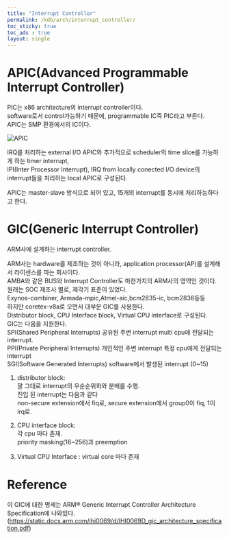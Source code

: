```yaml
---
title: "Interrupt Controller"
permalink: /kdb/arch/interrupt_controller/
toc_sticky: true
toc_ads : true
layout: single
---
```

# APIC(Advanced Programmable Interrupt Controller)
PIC는 x86 architecture의 interrupt controller이다.   
software로서 control가능하기 때문에, programmable IC즉 PIC라고 부른다.   
APIC는 SMP 환경에서의 IC이다.   

![APIC](https://devdevil1901.github.io/assets/images/arch_ic_1_apic.png)

IRQ를 처리하는 external I/O APIC와 추가적으로 scheduler의 time slice를 가능하게 하는 timer interrupt,      
IPI(Inter Processor Interrupt), IRQ from locally conected I/O device의 interrupt들을 처리하는 local APIC로 구성된다.   

APIC는 master-slave 방식으로 되어 있고, 15개의 interrupt를 동시에 처리하능하다고 한다.   

# GIC(Generic Interrupt Controller)
ARM사에 설계하는 interrupt controller.

ARM사는 hardware를 제조하는 것이 아니라, application processor(AP)를 설계해서 라이센스를 파는 회사이다.   
AMBA와 같은 BUS와 Interrupt Controller도 마찬가지의 ARM사의 영역인 것이다.   
원래는 SOC 제조사 별로, 제각기 표준이 있었다.   
Exynos-combiner, Armada-mpic,Atmel-aic,bcm2835-ic, bcm2836등등   
하지만 coretex-v8a로 오면서 대부분 GIC를 사용한다.   
Distributor block, CPU Interface block, Virtual CPU interface로 구성된다.   
GIC는 다음을 지원한다.   
SPI(Shared Peripheral Interrupts) 공유된 주변 interrupt multi cpu에 전달되는 interrupt.   
PPI(Private Peripheral Interrupts) 개인적인 주변 interrupt 특정 cpu에게 전달되는 interrupt   
SGI(Software Generated Interrupts) software에서 발생된 interrupt (0~15)   

1. distributor block:   
말 그대로 interrupt의 우순순위화와 분배를 수행.   
진입 된 interrupt는 다음과 같다   
non-secure extension에서 fiq로, secure extension에서 group0이 fiq, 1이 irq로.   

2. CPU interface block:   
각 cpu 마다 존재.   
priority masking(16~256)과 preemption   

3. Virtual CPU Interface : 
virtual core 마다 존재   



# Reference
이 GIC에 대한 명세는 ARM® Generic Interrupt Controller Architecture Specification에 나와있다.   
(https://static.docs.arm.com/ihi0069/d/IHI0069D_gic_architecture_specification.pdf)
